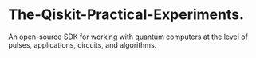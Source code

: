 # The-Qiskit-Practical-Experiments.
An open-source SDK for working with quantum computers at the level of pulses, applications, circuits, and algorithms.
